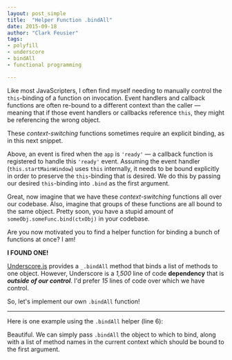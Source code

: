 ```yaml
---
layout: post_simple
title:  "Helper Function .bindAll"
date: 2015-09-18
author: "Clark Feusier"
tags:
- polyfill
- underscore
- bindAll
- functional programming

---
```


Like most JavaScripters, I often find myself needing to manually control the `this`-binding of a function on invocation. Event handlers and callback functions are often re-bound to a different context than the caller &mdash; meaning that if those event handlers or callbacks reference `this`, they might be referencing the wrong object.

These _context-switching_ functions sometimes require an explicit binding, as in this next snippet.

<script src="https://gist.github.com/Cfeusier/d6ed570b51ceb9d858d3.js"></script>

Above, an event is fired when the `app` is `'ready'` &mdash; a callback function is registered to handle this `'ready'` event. Assuming the event handler (`this.startMainWindow`) uses `this` internally, it needs to be bound explicitly in order to preserve the `this`-binding that is desired. We do this by passing our desired `this`-binding into `.bind` as the first argument.

Great, now imagine that we have these _context-switching_ functions all over our codebase. Also, imagine that groups of these functions are all bound to the same object. Pretty soon, you have a stupid amount of `someObj.someFunc.bind(ctxObj)` in your codebase.

Are you now motivated you to find a helper function for binding a bunch of functions at once? I am!

**I FOUND ONE!**

[Underscore.js](http://underscorejs.org/#bindAll) provides a `_.bindAll` method that binds a list of methods to one object. However, Underscore is a _1,500_ line of code **dependency** that is _**outside of our control**_. I'd prefer _15_ lines of code over which we have control.

So, let's implement our own `.bindAll` function!

---

<script src="https://gist.github.com/Cfeusier/2a1e2aa90f32850125cb.js"></script>

Here is one example using the `.bindAll` helper (line 6):

<script src="https://gist.github.com/Cfeusier/e9b79897a4202805dafb.js"></script>

Beautiful. We can simply pass `.bindAll` the object to which to bind, along with a list of method names in the current context which should be bound to the first argument.
